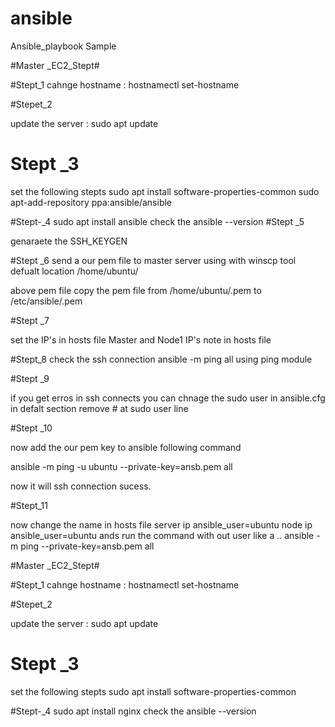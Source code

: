 # ansible
Ansible_playbook Sample


 #Master _EC2_Stept#

#Stept_1
cahnge hostname :   hostnamectl set-hostname  <newname>

#Stepet_2

update the server : sudo apt update

# Stept _3
set the following stepts 
sudo apt install software-properties-common
sudo apt-add-repository ppa:ansible/ansible

#Stept-_4
sudo apt install ansible
check the ansible --version
#Stept _5

genaraete the SSH_KEYGEN

#Stept _6
send a our pem file to master server using with winscp tool  defualt location /home/ubuntu/ 

above pem file copy the pem file  from /home/ubuntu/.pem to /etc/ansible/.pem 

#Stept _7

set the IP's in  hosts file  Master and Node1 IP's note in hosts file

#Stept_8 
 check the ssh connection  ansible -m ping all using ping module 

#Stept _9

if you get erros in ssh connects  you can chnage the sudo user in  ansible.cfg  in defalt section remove # at sudo user line

#Stept _10 

now add the our pem key to ansible  following command 

ansible -m ping -u ubuntu --private-key=ansb.pem all

now it will ssh connection sucess.

#Stept_11

now change the name in hosts file 
server ip ansible_user=ubuntu
node ip ansible_user=ubuntu
ands run the command with out user like a .. ansible -m ping --private-key=ansb.pem all 


 #Master _EC2_Stept#


#Stept_1
cahnge hostname :   hostnamectl set-hostname  <newname>

#Stepet_2

update the server : sudo apt update

# Stept _3
set the following stepts 
sudo apt install software-properties-common


#Stept-_4
sudo apt install nginx
check the ansible --version

 
